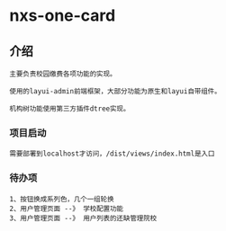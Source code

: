 # nxs-one-card

## 介绍
```
主要负责校园缴费各项功能的实现。

使用的layui-admin前端框架，大部分功能为原生和layui自带组件。

机构树功能使用第三方插件dtree实现。
```


### 项目启动
```
需要部署到localhost才访问，/dist/views/index.html是入口
```


### 待办项
```
1、按钮换成系列色，几个一组轮换
2、用户管理页面 --》 学校配置功能
3、用户管理页面 --》 用户列表的还缺管理院校
```

